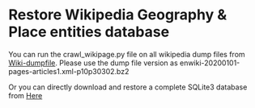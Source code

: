 # Restore Wikipedia Geography & Place entities database

You can run the crawl_wikipage.py file on all wikipedia dump files from [Wiki-dumpfile](https://dumps.wikimedia.org/enwiki/20200101/). Please use the dump file version as enwiki-20200101-pages-articles1.xml-p10p30302.bz2

Or you can directly download and restore a complete SQLite3 database from [Here](https://google.com)